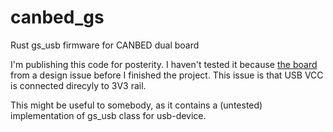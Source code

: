 # canbed_gs
Rust gs_usb firmware for CANBED dual board

I'm publishing this code for posterity. I haven't tested it because [the board](https://docs.longan-labs.cc/1030019/) from a design issue before I finished the project. This issue is that USB VCC is connected direcyly to 3V3 rail.

This might be useful to somebody, as it contains a (untested) implementation of gs_usb class for usb-device.
